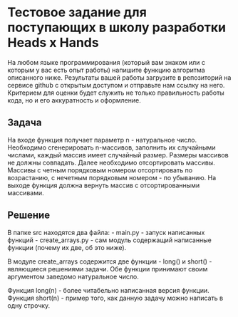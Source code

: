 # Тестовое задание для поступающих в школу разработки Heads x Hands
На любом языке программирования (который вам знаком или с которым у вас есть опыт работы) напишите функцию алгоритма описанного ниже.
Результаты вашей работы загрузите в репозиторий на сервисе github с открытым доступом и отправьте нам ссылку на него.
Критерием для оценки будет служить не только правильность работы кода, но и его аккуратность и оформление.

## Задача
На входе функция получает параметр n - натуральное число. Необходимо сгенерировать n-массивов, заполнить их случайными числами, каждый массив имеет случайный размер. Размеры массивов не должны совпадать. Далее необходимо отсортировать массивы. Массивы с четным порядковым номером отсортировать по возрастанию, с нечетным порядковым номером - по убыванию. На выходе функция должна вернуть массив с отсортированными массивами.

## Решение
В папке src находятся два файла:
    - main.py - запуск написанных функций
    - create_arrays.py - сам модуль содержащий написанные функции (почему их две, об это ниже).

В модуле create_arrays содержится две функции - long() и short() - являющиеся решениями задачи.
Обе функции принимают своим аргументом заведомо натуральное число. 

Функция long(n) - более читабельно написанная версия функции.
Функция short(n) - пример того, как данную задачу можно написать в одну строчку. 